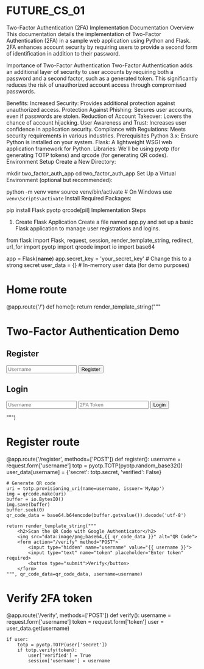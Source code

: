 # FUTURE_CS_01
Two-Factor Authentication (2FA) Implementation Documentation
Overview
This documentation details the implementation of Two-Factor Authentication (2FA) in a sample web application using Python and Flask. 2FA enhances account security by requiring users to provide a second form of identification in addition to their password.

Importance of Two-Factor Authentication
Two-Factor Authentication adds an additional layer of security to user accounts by requiring both a password and a second factor, such as a generated token. This significantly reduces the risk of unauthorized account access through compromised passwords.

Benefits:
Increased Security: Provides additional protection against unauthorized access.
Protection Against Phishing: Secures user accounts, even if passwords are stolen.
Reduction of Account Takeover: Lowers the chance of account hijacking.
User Awareness and Trust: Increases user confidence in application security.
Compliance with Regulations: Meets security requirements in various industries.
Prerequisites
Python 3.x: Ensure Python is installed on your system.
Flask: A lightweight WSGI web application framework for Python.
Libraries: We'll be using pyotp (for generating TOTP tokens) and qrcode (for generating QR codes).
Environment Setup
Create a New Directory:

mkdir two_factor_auth_app
cd two_factor_auth_app
Set Up a Virtual Environment (optional but recommended):

python -m venv venv
source venv/bin/activate  # On Windows use `venv\Scripts\activate`
Install Required Packages:

pip install Flask pyotp qrcode[pil]
Implementation Steps
1. Create Flask Application
Create a file named app.py and set up a basic Flask application to manage user registrations and logins.

from flask import Flask, request, session, render_template_string, redirect, url_for
import pyotp
import qrcode
import io
import base64

app = Flask(__name__)
app.secret_key = 'your_secret_key'  # Change this to a strong secret
user_data = {}  # In-memory user data (for demo purposes)

# Home route
@app.route('/')
def home():
    return render_template_string("""
        <h1>Two-Factor Authentication Demo</h1>
        <form action="/register" method="POST">
            <h2>Register</h2>
            <input type="text" name="username" placeholder="Username" required>
            <button type="submit">Register</button>
        </form>
        <form action="/login" method="POST">
            <h2>Login</h2>
            <input type="text" name="username" placeholder="Username" required>
            <input type="text" name="token" placeholder="2FA Token" required>
            <button type="submit">Login</button>
        </form>
    """)

# Register route
@app.route('/register', methods=['POST'])
def register():
    username = request.form['username']
    totp = pyotp.TOTP(pyotp.random_base32())
    user_data[username] = {'secret': totp.secret, 'verified': False}

    # Generate QR code
    uri = totp.provisioning_uri(name=username, issuer='MyApp')
    img = qrcode.make(uri)
    buffer = io.BytesIO()
    img.save(buffer)
    buffer.seek(0)
    qr_code_data = base64.b64encode(buffer.getvalue()).decode('utf-8')

    return render_template_string("""
        <h2>Scan the QR Code with Google Authenticator</h2>
        <img src="data:image/png;base64,{{ qr_code_data }}" alt="QR Code">
        <form action="/verify" method="POST">
            <input type="hidden" name="username" value="{{ username }}">
            <input type="text" name="token" placeholder="Enter token" required>
            <button type="submit">Verify</button>
        </form>
    """, qr_code_data=qr_code_data, username=username)

# Verify 2FA token
@app.route('/verify', methods=['POST'])
def verify():
    username = request.form['username']
    token = request.form['token']
    user = user_data.get(username)

    if user:
        totp = pyotp.TOTP(user['secret'])
        if totp.verify(token):
            user['verified'] = True
            session['username'] = username
           
